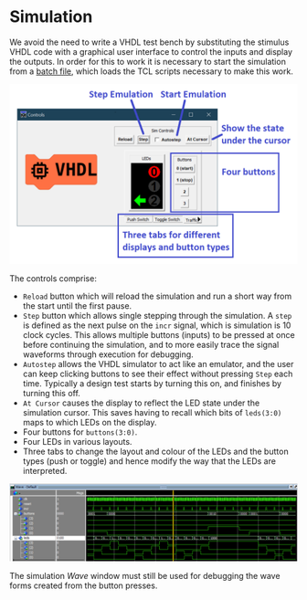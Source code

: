 # Simulation

We avoid the need to write a VHDL test bench by substituting the stimulus VHDL code with a graphical user interface to control the inputs and display the outputs. In order for this to work it is necessary to start the simulation from a [batch file](https://github.com/house-of-abbey/scratch_vhdl/blob/main/design/run_sim.bat), which loads the TCL scripts necessary to make this work.

![Simulation Controls](./images/sim_controls/simulation_control_gui.png)

The controls comprise:

* `Reload` button which will reload the simulation and run a short way from the start until the first pause.
* `Step` button which allows single stepping through the simulation. A `step` is defined as the next pulse on the `incr` signal, which is simulation is 10 clock cycles. This allows multiple buttons (inputs) to be pressed at once before continuing the simulation, and to more easily trace the signal waveforms through execution for debugging.
* `Autostep` allows the VHDL simulator to act like an emulator, and the user can keep clicking buttons to see their effect without pressing `Step` each time. Typically a design test starts by turning this on, and finishes by turning this off.
* `At Cursor` causes the display to reflect the LED state under the simulation cursor. This saves having to recall which bits of `leds(3:0)` maps to which LEDs on the display.
* Four buttons for `buttons(3:0)`.
* Four LEDs in various layouts.
* Three tabs to change the layout and colour of the LEDs and the button types (push or toggle) and hence modify the way that the LEDs are interpreted.

![Simulation Wave Window](./images/modelsim_wave/knight_rider_sim.png)

The simulation _Wave_ window must still be used for debugging the wave forms created from the button presses.

